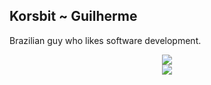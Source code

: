 <h2 align="left">Korsbit ~ Guilherme</h2>

<div align="left">
<p>Brazilian guy who likes software development.</p>
</div>


<!-- <div>
	![Korsbits github stats](https://github-readme-stats.vercel.app/api?username=korsbit&show_icons=true&theme=radical)
</div>
<div>
	![Top-Languages](https://github-readme-stats.vercel.app/api/top-langs/?username=korsbit&hide_progress=true&theme=radical)
</div> -->


<div align="center">
	<img src="https://github-readme-stats.vercel.app/api/top-langs/?username=korsbit&hide_progress=true&theme=tokyonight"/>
</div>

<div align="center">
	<img src="https://github-readme-stats.vercel.app/api?username=korsbit&show_icons=true&theme=tokyonight"/>
</div>
